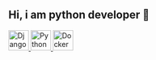 ## Hi, i am python developer 👋

<p align="left">
  <a href="https://www.djangoproject.com/">
    <img src="https://cdn.simpleicons.org/django/092E20" alt="Django" width="40" height="40">
  </a>
  <a href="https://www.python.org/">
    <img src="https://img.icons8.com/color/48/000000/python--v1.png" alt="Python" width="40" height="40">
  </a>
  <a href="https://flaticon.com/">
    <img src="https://cdn.simpleicons.org/docker/2496ED" alt="Docker" width="40" height="40">

  </a>
</p>
